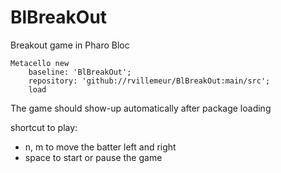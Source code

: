 # BlBreakOut
Breakout game in Pharo Bloc


```smalltalk
Metacello new
	baseline: 'BlBreakOut';
	repository: 'github://rvillemeur/BlBreakOut:main/src';
	load
```

The game should show-up automatically after package loading

shortcut to play:
- n, m to move the batter left and right
- space to start or pause the game
